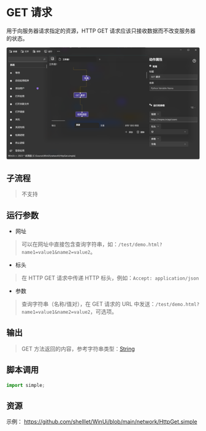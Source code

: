 # GET 请求
用于向服务器请求指定的资源，HTTP GET 请求应该只接收数据而不改变服务器的状态。

![HttpGet](./images/04.png ':size=90%')

## 子流程
> 不支持


## 运行参数

* 网址
> 可以在网址中直接包含查询字符串，如：`/test/demo.html?name1=value1&name2=value2`。
* 标头
> 在 HTTP GET 请求中传递 HTTP 标头，例如：`Accept: application/json`

* 参数
> 查询字符串（名称/值对），在 GET 请求的 URL 中发送：`/test/demo.html?name1=value1&name2=value2`，可选项。

## 输出

> GET 方法返回的内容，参考字符串类型：[String](../types/String.md)    


## 脚本调用

```python
import simple;

```

## 资源

示例： https://github.com/shelllet/WinUi/blob/main/network/HttpGet.simple
